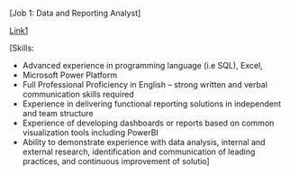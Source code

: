 [Job 1: Data and Reporting Analyst]

[Link1](https://www.indeed.com/viewjob?jk=e7855978c9164d7a&tk=1gifsotl7mb1p800&from=serp&vjs=3)

[Skills:
+ Advanced experience in programming language (i.e SQL), Excel, 
+  Microsoft Power Platform
+  Full Professional Proficiency in English – strong written and verbal communication skills required
+  Experience in delivering functional reporting solutions in independent and team structure
+  Experience of developing dashboards or reports based on common visualization tools including PowerBI
+  Ability to demonstrate experience with data analysis, internal and external research, identification and communication of leading practices, and continuous improvement of solutio]

